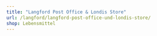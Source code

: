 ```yaml
---
title: "Langford Post Office & Londis Store"
url: /langford/langford-post-office-und-londis-store/
shop: Lebensmittel
---
```

